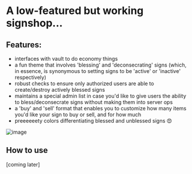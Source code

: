 # A low-featured but working signshop...

## Features:
* interfaces with vault to do economy things
* a fun theme that involves 'blessing' and 'deconsecrating' signs (which, in essence, is synonymous to setting signs to be 'active' or 'inactive' respectively)
* robust checks to ensure only authorized users are able to create/destroy actively blessed signs
* maintains a special admin list in case you'd like to give users the ability to bless/deconsecrate signs without making them into server ops
* a 'buy' and 'sell' format that enables you to customize how many items you'd like your sign to buy or sell, and for how much
* preeeeeety colors differentiating blessed and unblessed signs 😍


![image](https://user-images.githubusercontent.com/11789604/75647667-ed5dd780-5c0a-11ea-971b-f1a26305414a.png)



## How to use

[coming later]
